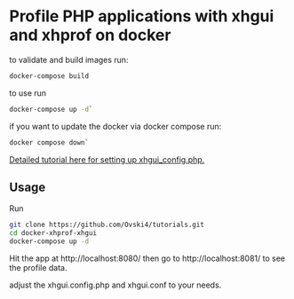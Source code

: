 Profile PHP applications with xhgui and xhprof on docker
========================================================

to validate and build images run:
```bash
docker-compose build
```

to use run 
```bash
docker-compose up -d`
```

if you want to update the docker via docker compose run:
```bash
docker compose down`
```

[Detailed tutorial here for setting up xhgui_config.php.](https://baptiste.bouchereau.pro/tutorial/profile-php-applications-with-xhgui-and-xhprof-on-docker/)

Usage
-----

Run

```bash
git clone https://github.com/Ovski4/tutorials.git
cd docker-xhprof-xhgui
docker-compose up -d
```

Hit the app at http://localhost:8080/ then go to http://localhost:8081/ to see the profile data.

adjust the xhgui.config.php and xhgui.conf to your needs.